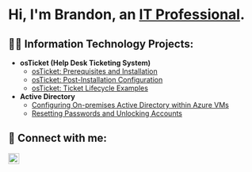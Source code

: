 <h1>Hi, I'm Brandon, an <a href="https://www.linkedin.com/in/joshmadakor/">IT Professional</a>. </h1>

<h2>👨‍💻 Information Technology Projects:</h2>

- <b>osTicket (Help Desk Ticketing System) </b>
  - [osTicket: Prerequisites and Installation](https://github.com/TheMrBroderick/osticket-prereqs)
  - [osTicket: Post-Installation Configuration](https://github.com/TheMrBroderick/post-install-config)
  - [osTicket: Ticket Lifecycle Examples](https://github.com/TheMrBroderick/ticket-lifecycle)
- <b>Active Directory</b>
  - [Configuring On-premises Active Directory within Azure VMs](https://github.com/TheMrBroderick/configure-ad)
  - [Resetting Passwords and Unlocking Accounts](https://github.com/TheMrBroderick/resetting-passwords)

<h2> 🤳 Connect with me:</h2>

[<img align="left" alt="Brandon | LinkedIn" width="22px" src="https://cdn.jsdelivr.net/npm/simple-icons@v3/icons/linkedin.svg" />][linkedin]

[linkedin]: www.linkedin.com/in/IT-brandon-broderick-79117825b
